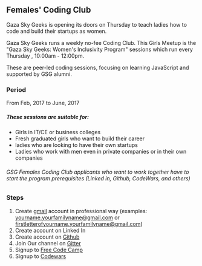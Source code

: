 ## Females' Coding Club

Gaza Sky Geeks is opening its doors on Thursday to teach ladies how to code and build their startups as women.

Gaza Sky Geeks runs a weekly no-fee  Coding Club. This Girls Meetup is the "Gaza Sky Geeks: Women's Inclusivity Program" sessions which run every Thursday , 10:00am - 12:00pm.

These are peer-led coding sessions, focusing on learning JavaScript and supported by GSG alumni.

### Period
From Feb, 2017 to June, 2017

##### These sessions are suitable for:

- Girls in IT/CE or business colleges
- Fresh graduated girls who want to build their career
- ladies who are looking to have their own startups
- Ladies who work with men even in private companies or in their own companies



###### GSG Females Coding Club applicants who want to work together have to start the program prerequisites (Linked in, Github, CodeWars, and others)

### Steps

1. Create [gmail](https://accounts.google.com/SignUp) account in professional way (examples: yourname.yourfamilyname@gmail.com or firstletterofyourname.yourfamilyname@gmail.com)
2. Create account on Linked In
3. Create account on [Github](https://github.com)
4. Join Our channel on [Gitter](https://gitter.im/femalescodningclub/Lobby)
5. Signup to [Free Code Camp](https://github.com)
6. Signup to [Codewars](https://www.codewars.com)
